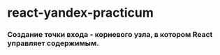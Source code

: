# react-yandex-practicum
### Создание точки входа - корневого узла, в котором React управляет содержимым.

